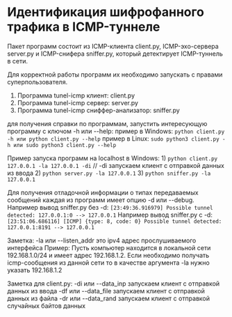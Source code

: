# Идентификация шифрофанного трафика в ICMP-туннеле

Пакет программ состоит из ICMP-клиента client.py, ICMP-эхо-сервера server.py и ICMP-снифера sniffer.py, который детектирует ICMP-туннель в сети.

Для корректной работы программ их необходимо запускать с правами суперпользователя.

1. Программа tunel-icmp клиент: client.py
2. Программа tunel-icmp сервер: server.py
3. Программа tunel-icmp сниффер-анализатор: sniffer.py

для получения справки по программам, запустить интересующую программу с ключом -h или --help:
    пример в Windows: `python client.py -h или python client.py --help`
    пример в Linux: `sudo python3 client.py -h или sudo python3 client.py --help`

Пример запуска программ на localhost в Windows:
    1) `python client.py 127.0.0.1 -la 127.0.0.1 -di`			// -di запускаем клиент с отправкой данных из ввода
    2) `python server.py -la 127.0.0.1`
    3) `python sniffer.py -la 127.0.0.1`

Для получения отладочной информации о типах передаваемых сообщений каждая из программ имеет опцию -d или --debug.
Например вывод sniffer.py без -d: `[23:49:36.916979] Possible tunnel detected: 127.0.0.1:0 --> 127.0.0.1`
Например вывод sniffer.py с -d: `[23:51:06.686116] [ICMP] {type: 8, code: 0} Possible tunnel detected: 127.0.0.1:8191 --> 127.0.0.1`


Заметка:
    -la или --listen_addr это ipv4 адрес прослушиваемого интерфейса
    Пример:
	Пусть компьютер находится в локальной сети 192.168.1.0/24 и имеет адрес 192.168.1.2.
        Если необходимо получать icmp-сообщения из данной сети то в качестве аргумента -la нужно указать 192.168.1.2

Заметка для client.py:
   -di или --data_inp запускаем клиент с отправкой данных из ввода
   -df или --data_file запускаем клиент с отправкой данных из файла 
   -dr или --data_rand запускаем клиент с отправкой случайных байтов данных


